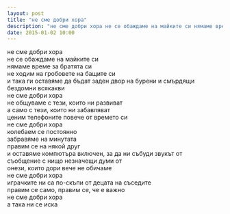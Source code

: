 ```yaml
---
layout: post
title: "не сме добри хора"
description: "не сме добри хора не се обаждаме на майките си нямаме време за братята си не ходим на гробовете на бащите си"
date: 2015-01-02 10:00
---
```

не сме добри хора  
не се обаждаме на майките си  
нямаме време за братята си  
не ходим на гробовете на бащите си   
и така ги оставяме да бъдат заден двор на бурени и смърдящи  
бездомни всякакви  
не сме добри хора  
не общуваме с тези, които ни развиват  
а само с тези, които ни забавляват  
ценим телефоните повече от времето си  
не сме добри хора  
колебаем се постоянно  
забравяме на минутата  
правим се на някой друг  
и оставяме компютъра включен, за да ни събуди звукът от   
съобщение с нищо незначещи думи от  
онези, които дори вече не обичаме  
не сме добри хора  
играчките ни са по-скъпи от децата на съседите  
правим се само, правим се, че е важно  
не сме добри хора  
а така ни се иска  